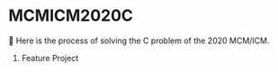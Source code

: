 # MCMICM2020C

:ledger: ​Here is the process of solving the C problem of the 2020 MCM/ICM.

1. Feature Project